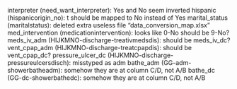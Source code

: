 interpreter (need_want_interpreter): Yes and No seem inverted
hispanic (hispanicorigin_no): t should be mapped to No instead of Yes
marital_status (maritalstatus): deleted extra useless file “data_conversion_map.xlsx”
med_intervention (medicationintervention): looks like 0-No should be 9-No?
meds_iv_adm (HIJKMNO-discharge-treativmedsdis): should be meds_iv_dc?
vent_cpap_adm (HIJKMNO-discharge-treatcpapdis): should be vent_cpap_dc?
pressure_ulcer_dc (HIJKMNO-discharge-pressureulcersdisch): misstyped as adm
bathe_adm (GG-adm-showerbatheadm): somehow they are at column C/D, not A/B
bathe_dc (GG-dc-showerbathedc): somehow they are at column C/D, not A/B